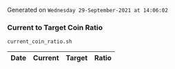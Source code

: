 Generated on `Wednesday 29-September-2021 at 14:06:02`

### Current to Target Coin Ratio
`current_coin_ratio.sh`

Date|Current|Target|Ratio
---|---|---|---
